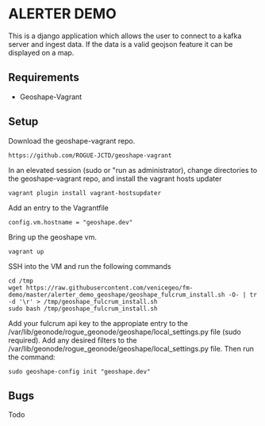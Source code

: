 # ALERTER DEMO

This is a django application which allows the user to connect to a kafka server and ingest data. If the data is a valid geojson feature it can be displayed on a map.

## Requirements

 - Geoshape-Vagrant 
 
## Setup 

Download the geoshape-vagrant repo.
```
https://github.com/ROGUE-JCTD/geoshape-vagrant
```

In an elevated session (sudo or "run as administrator),
change directories to the geoshape-vagrant repo, and install the vagrant hosts updater
```
vagrant plugin install vagrant-hostsupdater
```
Add an entry to the Vagrantfile
```
config.vm.hostname = "geoshape.dev"
```

Bring up the geoshape vm.
```
vagrant up
```

SSH into the VM and run the following commands
```
cd /tmp
wget https://raw.githubusercontent.com/venicegeo/fm-demo/master/alerter_demo_geoshape/geoshape_fulcrum_install.sh -O- | tr -d '\r' > /tmp/geoshape_fulcrum_install.sh
sudo bash /tmp/geoshape_fulcrum_install.sh
```
Add your fulcrum api key to the appropiate entry to the /var/lib/geonode/rogue_geonode/geoshape/local_settings.py
 file (sudo required).
Add any desired filters to the /var/lib/geonode/rogue_geonode/geoshape/local_settings.py file.
Then run the command:
```
sudo geoshape-config init "geoshape.dev"
```


## Bugs

Todo
